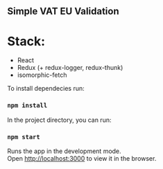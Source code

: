 ## Simple VAT EU Validation

# Stack:

- React
- Redux (+ redux-logger, redux-thunk)
- isomorphic-fetch

To install dependecies run:

### `npm install`

In the project directory, you can run:

### `npm start`

Runs the app in the development mode.<br>
Open [http://localhost:3000](http://localhost:3000) to view it in the browser.
